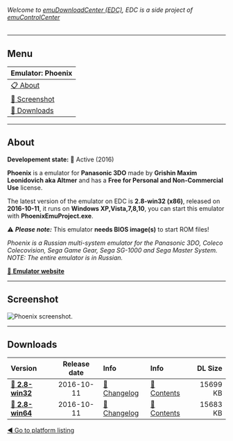 ###### Welcome to [emuDownloadCenter (EDC)](https://github.com/PhoenixInteractiveNL/emuDownloadCenter/wiki/), EDC is a side project of [emuControlCenter](https://github.com/PhoenixInteractiveNL/emuControlCenter/wiki/)
***
## Menu
| **Emulator: Phoenix** |
|:---------|
| [:clipboard: About](#about) |
| [:sunrise: Screenshot](#screen) |
| [:floppy_disk: Downloads](#downloads) |
***
## About
**Developement state:** :large_blue_circle: Active (2016)

**Phoenix** is a emulator for **Panasonic 3DO** made by **Grishin Maxim Leonidovich aka Altmer** and has a **Free for Personal and Non-Commercial Use** license.

The latest version of the emulator on EDC is **2.8-win32 (x86)**, released on **2016-10-11**, it runs on **Windows XP,Vista,7,8,10**, you can start this emulator with **PhoenixEmuProject.exe**.

:warning: _**Please note:**_ This emulator **needs BIOS image(s)** to start ROM files!

_Phoenix is a Russian multi-system emulator for the Panasonic 3DO, Coleco Colecovision, Sega Game Gear, Sega SG-1000 and Sega Master System. NOTE: The entire emulator is in Russian._

[:link: **Emulator website**](https://arts-union.ru/node/23)
***
## Screenshot
![](https://raw.githubusercontent.com/PhoenixInteractiveNL/emuDownloadCenter/master/hooks/phoenix/emulator_screen_01.jpg "Phoenix screenshot.")
***
## Downloads
| Version  | Release date  | Info       | Info       | DL Size    |
|:---------|:-------------:|:-----------|:-----------|-----------:|
| [:floppy_disk: **2.8-win32**](https://github.com/PhoenixInteractiveNL/edc-repo0001/raw/master/phoenix/2.8-win32.7z) | 2016-10-11 | [:page_facing_up: Changelog](https://github.com/PhoenixInteractiveNL/edc-repo0001/blob/master/phoenix/2.8-win32_changelog.txt) | [:mag_right: Contents](https://github.com/PhoenixInteractiveNL/edc-repo0001/blob/master/phoenix/2.8-win32_contents.txt) | 15699 KB |
| [:floppy_disk: **2.8-win64**](https://github.com/PhoenixInteractiveNL/edc-repo0001/raw/master/phoenix/2.8-win64.7z) | 2016-10-11 | [:page_facing_up: Changelog](https://github.com/PhoenixInteractiveNL/edc-repo0001/blob/master/phoenix/2.8-win64_changelog.txt) | [:mag_right: Contents](https://github.com/PhoenixInteractiveNL/edc-repo0001/blob/master/phoenix/2.8-win64_contents.txt) | 15683 KB |

[:arrow_backward: Go to platform listing](https://github.com/PhoenixInteractiveNL/emuDownloadCenter/wiki/EDC-Platform-List)
